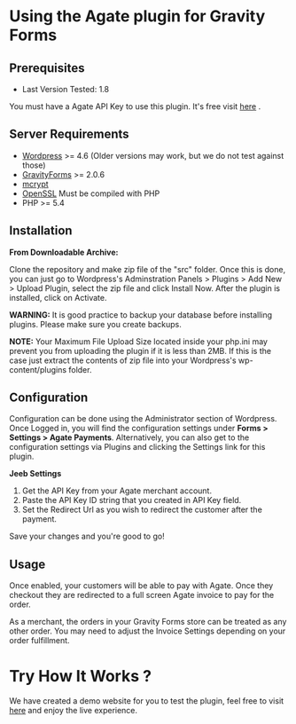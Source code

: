 # Using the Agate plugin for Gravity Forms

## Prerequisites

* Last Version Tested: 1.8

You must have a Agate API Key to use this plugin. It's free visit [here](http://www.agate.services/registration-form/) .


## Server Requirements

* [Wordpress](https://wordpress.org/about/requirements/) >= 4.6 (Older versions may work, but we do not test against those)
* [GravityForms](http://www.gravityhelp.com/) >= 2.0.6
* [mcrypt](http://us2.php.net/mcrypt)
* [OpenSSL](http://us2.php.net/openssl) Must be compiled with PHP
* PHP >= 5.4

## Installation

**From Downloadable Archive:**

Clone the repository and make zip file of the "src" folder. Once this is done, you can just
go to Wordpress's Adminstration Panels > Plugins > Add New > Upload Plugin, select the zip file and click Install Now.
After the plugin is installed, click on Activate.

**WARNING:** It is good practice to backup your database before installing plugins. Please make sure you create backups.

**NOTE:** Your Maximum File Upload Size located inside your php.ini may prevent you from uploading the plugin if it is less than 2MB. If this is the case just extract the contents of zip file into your Wordpress's wp-content/plugins folder.

## Configuration

Configuration can be done using the Administrator section of Wordpress.
Once Logged in, you will find the configuration settings under **Forms > Settings > Agate Payments**.
Alternatively, you can also get to the configuration settings via Plugins and clicking the Settings link for this plugin.

**Jeeb Settings**

1. Get the API Key from your Agate merchant account.
2. Paste the API Key ID string that you created in API Key field.
3. Set the Redirect Url as you wish to redirect the customer after the payment.

Save your changes and you're good to go!

## Usage

Once enabled, your customers will be able to pay with Agate. Once
they checkout they are redirected to a full screen Agate invoice to pay for
the order.

As a merchant, the orders in your Gravity Forms store can be treated as any other
order. You may need to adjust the Invoice Settings depending on your order
fulfillment.

Try How It Works ?
====================

We have created a demo website for you to test the plugin, feel free to visit [here](http://www.agate.services/gravity/test/) and enjoy the live experience.
